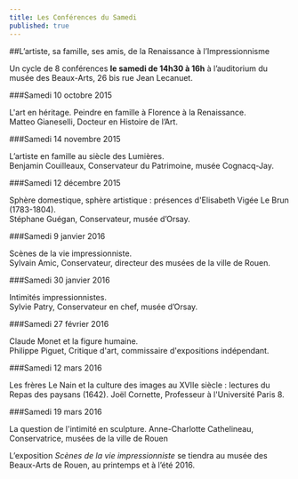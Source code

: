 ```yaml
---
title: Les Conférences du Samedi
published: true
---
```



##L’artiste, sa famille, ses amis, de la Renaissance à l’Impressionnisme

Un cycle de 8 conférences **le samedi de 14h30 à 16h** à l’auditorium du musée des Beaux-Arts, 26 bis rue Jean Lecanuet.

###Samedi 10 octobre 2015

L'art en héritage. Peindre en famille à Florence à la Renaissance.  
Matteo Gianeselli, Docteur en Histoire de l’Art.

###Samedi 14 novembre 2015

L’artiste en famille au siècle des Lumières.  
Benjamin Couilleaux, Conservateur du Patrimoine, musée Cognacq-Jay.

###Samedi 12 décembre 2015

Sphère domestique, sphère artistique : présences d'Elisabeth Vigée Le Brun (1783-1804).  
Stéphane Guégan, Conservateur, musée d’Orsay.

###Samedi 9 janvier 2016

Scènes de la vie impressionniste.  
Sylvain Amic, Conservateur, directeur des musées de la ville de Rouen.

###Samedi 30 janvier 2016

Intimités impressionnistes.  
Sylvie Patry, Conservateur en chef, musée d’Orsay.

###Samedi 27 février 2016

Claude Monet et la figure humaine.  
Philippe Piguet, Critique d'art, commissaire d'expositions indépendant.

###Samedi 12 mars 2016

Les frères Le Nain et la culture des images au XVIIe siècle : lectures du Repas des paysans (1642).
Joël Cornette, Professeur à l'Université Paris 8.

###Samedi 19 mars 2016

La question de l'intimité en sculpture.
Anne-Charlotte Cathelineau, Conservatrice, musées de la ville de Rouen

L’exposition *Scènes de la vie impressionniste* se tiendra au musée des Beaux-Arts de Rouen, au printemps et à l’été 2016.

